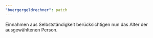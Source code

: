 ```yaml
---
"buergergeldrechner": patch
---
```


Einnahmen aus Selbstständigkeit berücksichtigen nun das Alter der ausgewähltenen Person.
